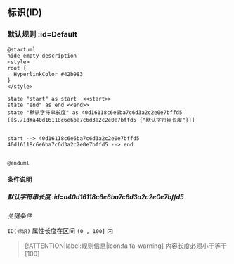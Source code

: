 ## 标识(ID) <!-- {docsify-ignore-all} -->

   

### 默认规则 :id=Default

```plantuml
@startuml
hide empty description
<style>
root {
  HyperlinkColor #42b983
}
</style>

state "start" as start  <<start>>
state "end" as end <<end>>
state "默认字符串长度" as 40d16118c6e6ba7c6d3a2c2e0e7bffd5 [[$./Id#a40d16118c6e6ba7c6d3a2c2e0e7bffd5 {"默认字符串长度"}]]


start --> 40d16118c6e6ba7c6d3a2c2e0e7bffd5 
40d16118c6e6ba7c6d3a2c2e0e7bffd5 --> end 


@enduml
```

#### 条件说明

##### 默认字符串长度 :id=a40d16118c6e6ba7c6d3a2c2e0e7bffd5


*关键条件*


`ID(标识)` 属性长度在区间 `(0 , 100]` 内

> [!ATTENTION|label:规则信息|icon:fa fa-warning]
> 内容长度必须小于等于[100]







